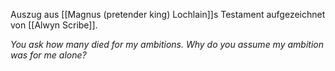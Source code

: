 Auszug aus [[Magnus (pretender king) Lochlain]]s Testament aufgezeichnet von [[Alwyn Scribe]].

_You ask how many died for my ambitions. Why do you assume my ambition was for me alone?_

